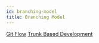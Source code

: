```yaml
---
id: branching-model
title: Branching Model
---
```

[Git Flow](https://jeffkreeftmeijer.com/git-flow/)
[Trunk Based Development](https://trunkbaseddevelopment.com/context/)